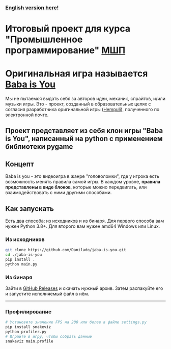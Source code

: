 ### [English version here!](README.md)

# Итоговый проект для курса "Промышленное программирование" [МШП](https://informatics.ru)

# Оригинальная игра называется [Baba is You](https://store.steampowered.com/app/736260/Baba_Is_You/) 
Мы не пытаемся выдать себя за авторов идеи, механик, спрайтов, и/или музыки игры. Это - проект, созданный в образовательных целях с согласия разработчика оригинальной игры ([Hempuli](https://www.hempuli.com)), полученного по электронной почте.

## Проект представляет из себя клон игры "Baba is You", написанный на python с применением библиотеки pygame

## Концепт

Baba is you - это видеоигра в жанре "головоломки", где у игрока есть возможность менять правила самой игры. 
В каждом уровне, **правила представлены в виде блоков**, которые можно передвигать, или взаимодействовать с ними другими способами.

## Как запускать

Есть два способа: из исходников и из бинаря.
Для первого способа вам нужен Python 3.8+. Для второго вам нужен amd64 Windows или Linux.

### Из исходников
```sh
git clone https://github.com/Danilado/jaba-is-you.git
cd ./jaba-is-you
pip install .
python main.py
```

### Из бинаря
Зайти в [GitHub Releases](https://github.com/Danilado/jaba-is-you/releases) и скачать нужный архив. 
Затем распакуйте его и запустите исполняемый файл в нём.

---

### Профилирование
```sh
# Установите значение FPS на 200 или более в файле settings.py
pip install snakeviz
python profiler.py
# Играйте в игру, чтобы собрать данные
snakeviz main.profile
```
